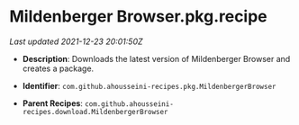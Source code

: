 # Mildenberger Browser.pkg.recipe

_Last updated 2021-12-23 20:01:50Z_

- **Description**: Downloads the latest version of Mildenberger Browser and creates a package.

- **Identifier**: `com.github.ahousseini-recipes.pkg.MildenbergerBrowser`

- **Parent Recipes**: `com.github.ahousseini-recipes.download.MildenbergerBrowser`
